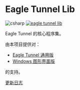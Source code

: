 # Eagle Tunnel Lib

![csharp](https://img.shields.io/badge/language-csharp-blue.svg) [![eagle tunnel lib](https://travis-ci.org/eaglexiang/eagle.tunnel.dotnet.core.lib.svg?branch=mater)](https://travis-ci.org/eaglexiang/eagle.tunnel.dotnet.core.lib)

Eagle Tunnel 的核心程序集。

由本项目提供对：

* [Eagle Tunnel 通用版](https://github.com/eaglexiang/eagle.tunnel.dotnet.core)
* [Windows 图形界面版](https://github.com/eaglexiang/eagle.tunnel.dotnet)

的支持。

[更新日志](./doc/update.md)